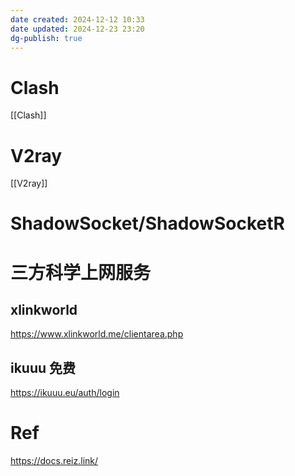 ```yaml
---
date created: 2024-12-12 10:33
date updated: 2024-12-23 23:20
dg-publish: true
---
```


# Clash

[[Clash]]

# V2ray

[[V2ray]]

# ShadowSocket/ShadowSocketR

# 三方科学上网服务

## xlinkworld

<https://www.xlinkworld.me/clientarea.php>

## ikuuu 免费

<https://ikuuu.eu/auth/login>

# Ref

<https://docs.reiz.link/>
